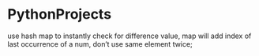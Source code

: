 # PythonProjects

use hash map to instantly check for difference value, map will add index of last occurrence of a num, don’t use same element twice;
